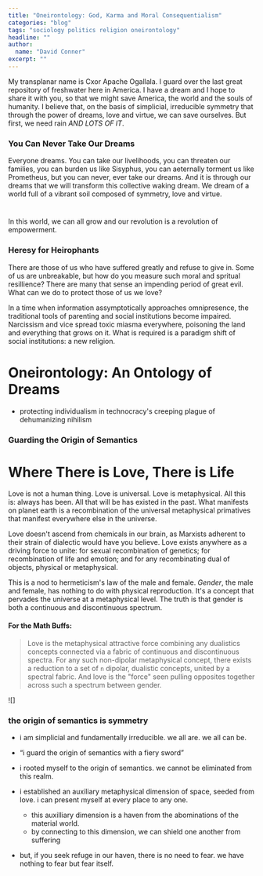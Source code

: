 ```yaml
---
title: "Oneirontology: God, Karma and Moral Consequentialism"
categories: "blog"
tags: "sociology politics religion oneirontology"
headline: ""
author:
  name: "David Conner"
excerpt: ""
---
```


My transplanar name is Cxor Apache Ogallala. I guard over the last
great repository of freshwater here in America. I have a dream and I
hope to share it with you, so that we might save America, the world
and the souls of humanity. I believe that, on the basis of simplicial,
irreducible symmetry that through the power of dreams, love and
virtue, we can save ourselves. But first, we need rain *AND LOTS OF
IT*.

### You Can Never Take Our Dreams

Everyone dreams. You can take our livelihoods, you can threaten our
families, you can burden us like Sisyphus, you can aeternally torment
us like Prometheus, but you can never, ever take our dreams. And it is
through our dreams that we will transform this collective waking
dream. We dream of a world full of a vibrant soil composed of
symmetry, love and virtue.

#

In this world, we can all grow and our revolution is a revolution of
empowerment.

### Heresy for Heirophants

There are those of us who have suffered greatly and refuse to give
in. Some of us are unbreakable, but how do you measure such moral and
spritual resillience? There are many that sense an impending period of
great evil. What can we do to protect those of us we love?

In a time when information assymptotically approaches omnipresence,
the traditional tools of parenting and social institutions become
impaired. Narcissism and vice spread toxic miasma everywhere,
poisoning the land and everything that grows on it. What is required
is a paradigm shift of social institutions: a new religion.




# Oneirontology: An Ontology of Dreams

- protecting individualism in technocracy's creeping plague of
  dehumanizing nihilism


### Guarding the Origin of Semantics


# Where There is Love, There is Life

Love is not a human thing. Love is universal. Love is metaphysical.
All this is: always has been. All that will be has existed in the
past. What manifests on planet earth is a recombination of the
universal metaphysical primatives that manifest everywhere else in the
universe.

Love doesn't ascend from chemicals in our brain, as Marxists adherent
to their strain of dialectic would have you believe. Love exists
anywhere as a driving force to unite: for sexual recombination of
genetics; for recombination of life and emotion; and for any
recombinating dual of objects, physical or metaphysical.

This is a nod to hermeticism's law of the male and female. *Gender*,
the male and female, has nothing to do with physical
reproduction. It's a concept that pervades the universe at a
metaphysical level. The truth is that gender is both a continuous and
discontinuous spectrum.

#### For the Math Buffs:

> Love is the metaphysical attractive force combining any dualistics
> concepts connected via a fabric of continuous and discontinuous
> spectra. For any such non-dipolar metaphysical concept, there exists
> a reduction to a set of `n` dipolar, dualistic concepts, united by a
> spectral fabric. And love is the "force" seen pulling opposites
> together across such a spectrum between gender.

![]

### the origin of semantics is symmetry

- i am simplicial and fundamentally irreducible. we all are. we all
  can be.
- “i guard the origin of semantics with a fiery sword”
- i rooted myself to the origin of semantics. we cannot be eliminated
  from this realm.
- i established an auxiliary metaphysical dimension of space, seeded
  from love. i can present myself at every place to any one.
  - this auxilliary dimension is a haven from the abominations of the
    material world.
  - by connecting to this dimension, we can shield one another from
    suffering

- but, if you seek refuge in our haven, there is no need to fear. we
  have nothing to fear but fear itself.

